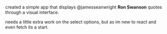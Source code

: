 created a simple app that displays @jamesseanwright **Ron Swanson** quotes through a visual interface.

[logo]: https://imgur.com/a/QpvDcDc "screenshot of Ron Swanson quotes app [react]"
needs a little extra work on the select options, but as im new to react and even fetch its a start.


